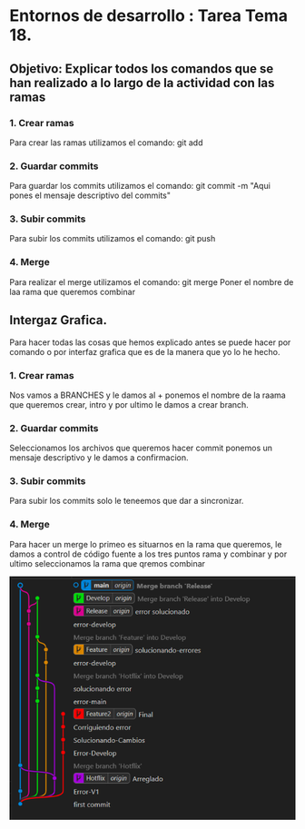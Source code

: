 # Entornos de desarrollo : Tarea Tema 18.
## Objetivo: Explicar todos los comandos que se han realizado a lo largo de la actividad con las ramas

### 1. Crear ramas
Para crear las ramas utilizamos el comando: git add <Nombre de la Rama>
### 2. Guardar commits
Para guardar los commits utilizamos el comando: git commit -m "Aqui pones el mensaje descriptivo del commits"
### 3. Subir commits
Para subir los commits utilizamos el comando: git push
### 4. Merge
Para realizar el merge utilizamos el comando: git merge Poner el nombre de laa rama que queremos combinar

## Intergaz Grafica.
Para hacer todas las cosas que hemos explicado antes se puede hacer por comando o por interfaz grafica que es de la manera que yo lo he hecho.

### 1. Crear ramas
Nos vamos a BRANCHES y le damos al + ponemos el nombre de la raama que queremos crear, intro y por ultimo le damos a crear branch.
### 2. Guardar commits
Seleccionamos los archivos que queremos hacer commit ponemos un mensaje descriptivo y le damos a confirmacion.
### 3. Subir commits
Para subir los commits solo le teneemos que dar a sincronizar.
### 4. Merge
Para hacer un merge lo primeo es situarnos en la rama que queremos, le damos a control de código fuente a los tres puntos rama y combinar y por ultimo seleccionamos la rama que qremos combinar

![alt text](image.png)